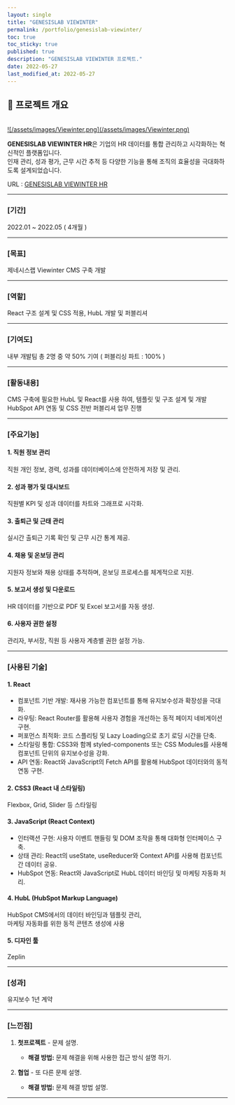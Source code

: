 ```yaml
---
layout: single
title: "GENESISLAB VIEWINTER"
permalink: /portfolio/genesislab-viewinter/
toc: true
toc_sticky: true
published: true
description: "GENESISLAB VIEWINTER 프로젝트."
date: 2022-05-27
last_modified_at: 2022-05-27
---
```


## 📄 프로젝트 개요
<br/>
<a class="batimmage" href="/assets/images/Viewinter.png">
![/assets/images/Viewinter.png](/assets/images/Viewinter.png)
</a>

**GENESISLAB VIEWINTER HR**은 기업의 HR 데이터를 통합 관리하고 시각화하는 혁신적인 플랫폼입니다.  
인재 관리, 성과 평가, 근무 시간 추적 등 다양한 기능을 통해 조직의 효율성을 극대화하도록 설계되었습니다.

URL : <a href="https://viewinterhr.com/" target="_blank">GENESISLAB VIEWINTER HR</a>

---

### [기간] <br/>
2022.01 ~ 2022.05 ( 4개월 )

---

### [목표] <br/>
제네시스랩 Viewinter CMS 구축 개발

---

### [역할] <br/>
React 구조 설계 및 CSS 적용, HubL 개발 및 퍼블리셔

---

### [기여도] <br/>
내부 개발팀 총 2명 중 약 50% 기여 ( 퍼블리싱 파트 : 100% )

---

### [활동내용] <br/>
CMS 구축에 필요한 HubL 및 React를 사용 하여, 템플릿 및 구조 설계 및 개발 <br/> 
HubSpot API 연동 및 CSS 전반 퍼블리셔 업무 진행

---

### [주요기능]

#### 1. **직원 정보 관리**  

직원 개인 정보, 경력, 성과를 데이터베이스에 안전하게 저장 및 관리.

#### 2. **성과 평가 및 대시보드**

직원별 KPI 및 성과 데이터를 차트와 그래프로 시각화.

#### 3. **출퇴근 및 근태 관리**  

실시간 출퇴근 기록 확인 및 근무 시간 통계 제공.

#### 4. **채용 및 온보딩 관리**

지원자 정보와 채용 상태를 추적하며, 온보딩 프로세스를 체계적으로 지원.

#### 5. **보고서 생성 및 다운로드**

HR 데이터를 기반으로 PDF 및 Excel 보고서를 자동 생성.

#### 6. **사용자 권한 설정** 

관리자, 부서장, 직원 등 사용자 계층별 권한 설정 가능.

---

### [사용된 기술] 

#### 1. **React**

- 컴포넌트 기반 개발: 재사용 가능한 컴포넌트를 통해 유지보수성과 확장성을 극대화. <br>
- 라우팅: React Router를 활용해 사용자 경험을 개선하는 동적 페이지 네비게이션 구현. <br>
- 퍼포먼스 최적화: 코드 스플리팅 및 Lazy Loading으로 초기 로딩 시간을 단축. <br>
- 스타일링 통합: CSS3와 함께 styled-components 또는 CSS Modules를 사용해 컴포넌트 단위의 유지보수성을 강화. <br>
- API 연동: React와 JavaScript의 Fetch API를 활용해 HubSpot 데이터와의 동적 연동 구현.


#### 2. **CSS3** (React 내 스타일링)

Flexbox, Grid, Slider 등 스타일링

#### 3. **JavaScript** (React Context)

- 인터랙션 구현: 사용자 이벤트 핸들링 및 DOM 조작을 통해 대화형 인터페이스 구축.
- 상태 관리: React의 useState, useReducer와 Context API를 사용해 컴포넌트 간 데이터 공유.
- HubSpot 연동: React와 JavaScript로 HubL 데이터 바인딩 및 마케팅 자동화 처리.

#### 4. **HubL** (HubSpot Markup Language)
HubSpot CMS에서의 데이터 바인딩과 템플릿 관리, <br>
마케팅 자동화를 위한 동적 콘텐츠 생성에 사용

#### 5. **디자인 툴**
Zeplin

---

### [성과] <br/>
유지보수 1년 계약 

---

### [느낀점] 
1. **첫프로젝트** - 문제 설명.
   - **해결 방법:** 문제 해결을 위해 사용한 접근 방식 설명 하기.

2. **협업** - 또 다른 문제 설명.
   - **해결 방법:** 문제 해결 방법 설명.

---